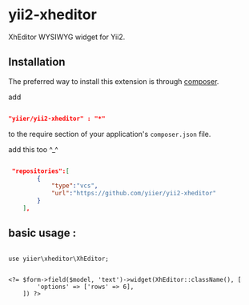 yii2-xheditor
=============

XhEditor WYSIWYG widget for Yii2. 



Installation
------------
The preferred way to install this extension is through [composer](http://getcomposer.org/download/).

add

```json

"yiier/yii2-xheditor" : "*"
```

to the require section of your application's `composer.json` file.

add this too ^_^ 
```json

 "repositories":[
        {
            "type":"vcs",
            "url":"https://github.com/yiier/yii2-xheditor"
        }
    ],

```


basic usage :
---------------
~~~

use yiier\xheditor\XhEditor;


<?= $form->field($model, 'text')->widget(XhEditor::className(), [
		'options' => ['rows' => 6],
	]) ?>
	
~~~
